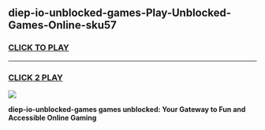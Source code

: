 
## diep-io-unblocked-games-Play-Unblocked-Games-Online-sku57
<h3>
<a href="https://premium76.site?title=diep-io-unblocked-games&ref=24A">CLICK TO PLAY</a></h3>
<hr>

<h3>
<a href="https://premium76.site?title=diep-io-unblocked-games&ref=24A">CLICK 2 PLAY</a>
  
</h3>

<a href="https://premium76.site?title=diep-io-unblocked-games&ref=24A"><img src="https://clearcache.store/games.png"></a>


**diep-io-unblocked-games games unblocked: Your Gateway to Fun and Accessible Online Gaming**
